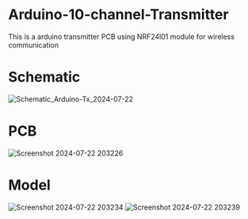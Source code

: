 # Arduino-10-channel-Transmitter
This is a arduino transmitter PCB using NRF24l01 module for wireless communication

# Schematic

![Schematic_Arduino-Tx_2024-07-22](https://github.com/user-attachments/assets/f7652039-00a2-4dff-9b58-2e0412e7715b)

# PCB
![Screenshot 2024-07-22 203226](https://github.com/user-attachments/assets/6d4158b0-9aa0-4a61-b0ae-d602543d0643)

# Model
![Screenshot 2024-07-22 203234](https://github.com/user-attachments/assets/8d73dd1f-cba3-4d4c-a873-716255bab79b)
![Screenshot 2024-07-22 203239](https://github.com/user-attachments/assets/9cbd7060-97b1-4076-adec-6a718975429d)

